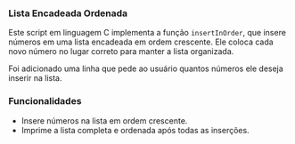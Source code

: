 ### Lista Encadeada Ordenada

Este script em linguagem C implementa a função ```insertInOrder```, que insere números em uma lista encadeada em ordem crescente. Ele coloca cada novo número no lugar correto para manter a lista organizada.

Foi adicionado uma linha que pede ao usuário quantos números ele deseja inserir na lista.

### Funcionalidades

- Insere números na lista em ordem crescente.
- Imprime a lista completa e ordenada após todas as inserções.

